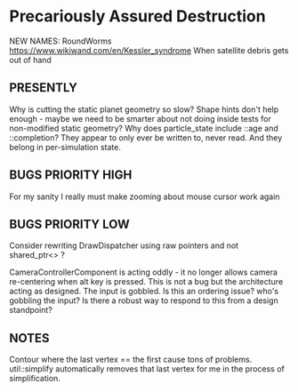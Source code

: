 # Precariously Assured Destruction

NEW NAMES:
RoundWorms
https://www.wikiwand.com/en/Kessler_syndrome
When satellite debris gets out of hand

## PRESENTLY

Why is cutting the static planet geometry so slow? Shape hints don't help enough - maybe we need to be smarter about not doing inside tests for non-modified static geometry?
Why does particle_state include ::age and ::completion? They appear to only ever be written to, never read. And they belong in per-simulation state.

## BUGS PRIORITY HIGH

For my sanity I really must make zooming about mouse cursor work again

## BUGS PRIORITY LOW

Consider rewriting DrawDispatcher using raw pointers and not shared_ptr<> ?

CameraControllerComponent is acting oddly - it no longer allows camera re-centering when alt key is pressed.
	This is not a bug but the architecture acting as designed. The input is gobbled.
	Is this an ordering issue? who's gobbling the input?
	Is there a robust way to respond to this from a design standpoint?

## NOTES
Contour where the last vertex == the first cause tons of problems. util::simplify automatically removes that last vertex for me in the process of simplification.
